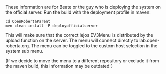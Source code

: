 These information are for Beate or the guy who is deploying the system on the official server.
Run the build with the deployment profile in maven:

```
cd OpenRobertaParent
mvn clean install -P deployofficialserver
```

This will make sure that the correct lejos EV3Menu is distributed by the upload function on the server.
The menu will connect directly to lab.open-roberta.org. The menu can be toggled to the custom host selection in the system sub menu.

(If we decide to move the menu to a different repository or exclude it from the maven build, this information may be outdated!)